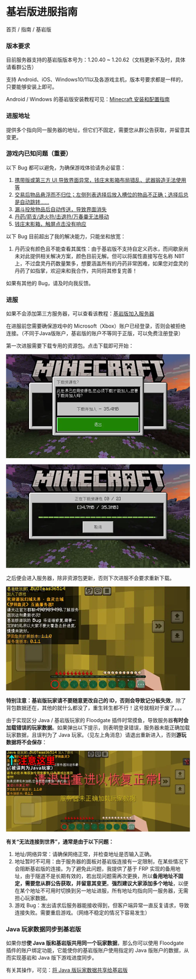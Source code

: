 # 基岩版进服指南
首页 / 指南 / 基岩版

### 版本要求
目前服务器支持的基岩版版本号为：1.20.40 ~ 1.20.62（文档更新不及时，具体请看群公告）

支持 Android、iOS、Windows10/11以及各游戏主机，版本号要求都是一样的，只要能够安装上即可。

Android / Windows 的基岩版安装教程可见：[Minecraft 安装和配置指南](https://bugtea.ya.sy/item.html?proFile=1919810/MCGuide/)

### 进服地址
提供多个指向同一服务器的地址，但它们不固定，需要您从群公告获取，并留意其变更。

### 游戏内已知问题（重要）
以下 Bug 都可以避免，为确保游戏体验请务必留意：

1. [携带版或第三方 UI 导致界面异常，钱庄末影箱布局错乱、武器锻造无法使用等](./bedrock/problem/ui.md)
4. [交易后物品悬浮而不归位；左侧列表选择后放入槽位的物品不正确；选择后总是自动跳转......](./bedrock/problem/trade.md)
5. [漏斗投放物品后自动传送，导致界面消失](./bedrock/problem/hopper.md)
1. [丹药/箭支/退火符/击退符/万春羹无法移动](./bedrock/problem/stack.md)
4. [钱庄末影箱，触屏点击没有响应](./bedrock/problem/enderbox.md)

以下 Bug 目前超出了我的解决能力，只能坐和放宽：

1. 丹药没有颜色且不能查看其属性：由于基岩版不支持自定义药水，而间歇泉尚未对此提供相关解决方案，颜色目前无解。但可以将属性直接写在名称 NBT 上，不过盘灵丹药数量繁多，想要涵盖所有的丹药非常困难，如果您对盘灵的丹药了如指掌，欢迎来和我合作，共同将其修复完善！

如果有其他的 Bug，请及时向我反馈。

### 进服
如果不会添加第三方服务器，可以查看该教程：[基岩版加入服务器](https://bugtea.ya.sy/item.html?proFile=1919810/MCGuide/connect/bedrock.js)

在进服前您需要确保游戏中的 Microsoft（Xbox）账户已经登录，否则会被拒绝连接。（不同于Java版账户，基岩版的账户不等同于正版，可以免费注册登录）

第一次进服需要下载专用的资源包。点击下载即可开始：

![正常进服](./bedrock/res-download.webp)

![正常进服](./bedrock/res-download-start.webp)

之后便会进入服务器，除非资源包更新，否则下次进服不会要求重新下载。

![正常进服](./bedrock/finish.webp)

**特别注意：基岩版玩家请不要随意更改自己的 ID，否则会导致记分板失效**，除了背包数据还在，其他的就什么都没了，重生转生都不行！这号就相对于废了。。。

由于实现区分 Java / 基岩版玩家的 Floodgate 插件时常摸鱼，导致服务器**有时会加载错误的玩家数据**。如果弹出以下提示，则表明登录错误，服务器未能正确加载玩家数据，且误判为了 Java 玩家。（见左上角消息）请退出重新进入，否则**游玩数据将不会保存**：

![登录错误](./bedrock/error.webp)

**有关“无法连接到世界”，通常是由于以下问题：**

1. 地址/网络异常：请确保网络正常，并检查地址是否输入正确。
2. 地址暂时不可用：由于服务器的面板对基岩版连接有一定限制，在某些情况下会阻断基岩版的连接。为了避免此问题，我提供了基于 FRP 实现的备用地址，由于隧道不是长期有效的，若出现问题需再次更换，所以**备用地址不固定，需要您从群公告获取，并留意其变更**。**强烈建议大家添加多个地址**，以便在某个地址不可用时切换到另一地址进服，所有地址均指向同一服务器，无需担心玩家数据。
3. 游戏 Bug：发出请求后服务器能接收得到，但客户端异常一直反复请求，导致连接失败。需要重启游戏。（网络不稳定的情况下容易发生）

### Java 玩家数据同步到基岩版
如果你想**使 Java 版和基岩版共用同一个玩家数据**，那么你可以使用 Floodgate 插件的账户绑定功能，它能使你的基岩版账户使用指定的 Java 版账户的数据，从而实现基岩和 Java 版下游戏进度同步。

有关其操作，可见：[将 Java 版玩家数据共享给基岩版](./linkaccount.md)